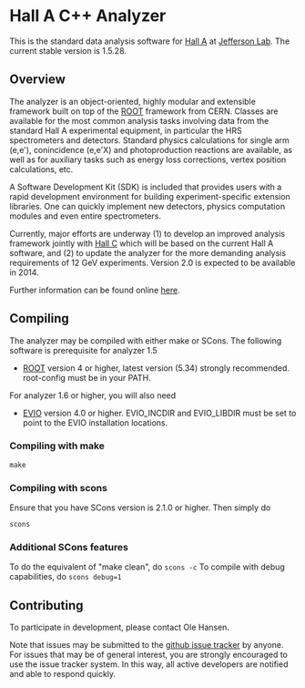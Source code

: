 Hall A C++ Analyzer
===================

This is the standard data analysis software for
[Hall A](http://hallaweb.jlab.org/) at [Jefferson Lab](http://www.jlab.org).
The current stable version is 1.5.28.

Overview
--------
The analyzer is an object-oriented, highly modular and extensible
framework built on top of the [ROOT](http://root.cern.ch) framework
from CERN.  Classes are available for the most common analysis tasks
involving data from the standard Hall A experimental equipment, in
particular the HRS spectrometers and detectors. Standard physics
calculations for single arm (e,e'), conincidence (e,e'X) and
photoproduction reactions are available, as well as for auxiliary
tasks such as energy loss corrections, vertex position calculations,
etc.

A Software Development Kit (SDK) is included that provides users with a
rapid development environment for building experiment-specific extension
libraries. One can quickly implement new detectors, physics computation
modules and even entire spectrometers.

Currently, major efforts are underway (1) to develop an improved
analysis framework jointly with [Hall C](http://www.jlab.org/Hall-C/)
which will be based on the current Hall A software, and (2) to update
the analyzer for the more demanding analysis requirements of 12 GeV
experiments. Version 2.0 is expected to be available in 2014.

Further information can be found online [here](http://hallaweb.jlab.org/podd/).

Compiling
---------
The analyzer may be compiled with either make or SCons. The following
software is prerequisite for analyzer 1.5

* [ROOT](http://root.cern.ch) version 4 or higher, latest version (5.34)
  strongly recommended. root-config must be in your PATH.

For analyzer 1.6 or higher, you will also need

* [EVIO](https://coda.jlab.org/drupal/content/event-io-evio) version 4.0
 or higher. EVIO_INCDIR and EVIO_LIBDIR must be set to point to the EVIO
 installation locations.

### Compiling with make
    make

### Compiling with scons
Ensure that you have SCons version is 2.1.0 or higher. Then simply do

    scons

### Additional SCons features
To do the equivalent of "make clean", do
`scons -c`
To compile with debug capabilities, do
`scons debug=1`

Contributing
------------
To participate in development, please contact Ole Hansen.

Note that issues may be submitted to the
[github issue tracker](https://github.com/JeffersonLab/analyzer/issues?state=open)
by anyone. For issues that may be of general interest, you are strongly
encouraged to use the issue tracker system. In this way, all active
developers are notified and able to respond quickly.